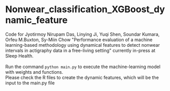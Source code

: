 # Nonwear_classification_XGBoost_dynamic_feature
Code for Jyotirmoy Nirupam Das, Linying Ji, Yuqi Shen, Soundar Kumara, Orfeu M.Buxton, Sy-Miin Chow "Performance evaluation of a machine learning-based methodology using dynamical features to detect nonwear intervals in actigraphy data in a free-living setting" currently in-press at Sleep Health.<br/> <br/>
Run the command `python main.py` to execute the machine-learning model with weights and functions.<br/>Please check the R files to create the dynamic features, which will be the input to the main.py file
